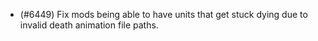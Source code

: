 - (#6449) Fix mods being able to have units that get stuck dying due to invalid death animation file paths.
